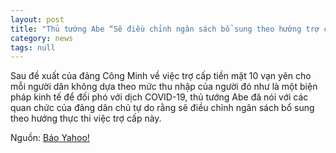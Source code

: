```yaml
---
layout: post
title: "Thủ tướng Abe “Sẽ điều chỉnh ngân sách bổ sung theo hướng trợ cấp 100,000 yên tiền mặt cho mỗi người dân”"
category: news
tags: null
---
```

Sau đề xuất của đảng Công Minh về việc trợ cấp tiền mặt 10 vạn yên cho mỗi người dân không dựa theo mức thu nhập của người đó như là một biện pháp kinh tế để đối phó với dịch COVID-19, thủ tướng Abe đã nói với các quan chức của đảng dân chủ tự do rằng sẽ điều chỉnh ngân sách bổ sung theo hướng thực thi việc trợ cấp này.

Nguồn: [Báo Yahoo!](https://headlines.yahoo.co.jp/hl?a=20200416-00000148-kyodonews-pol)